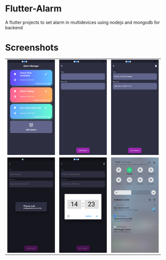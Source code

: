 # Flutter-Alarm
A flutter projects to set alarm in multidevices using nodejs and mongodb for backend

# Screenshots
|                                                                                                                          |                                                                                                                         |                                                                                                                        |                                                                                                                                                                                                                                      
| ------------------------------------------------------------------------------------------------------------------------ | ----------------------------------------------------------------------------------------------------------------------- | ---------------------------------------------------------------------------------------------------------------------- | 
| ![Home Page](https://raw.githubusercontent.com/shashiben/Flutter-Alarm/master/screenshots/home.png)   | ![Add Alarm](https://raw.githubusercontent.com/shashiben/Flutter-Alarm/master/screenshots/add.png) | ![After Adding](https://raw.githubusercontent.com/shashiben/Flutter-Alarm/master/screenshots/addAfter.png) |
| ![Loading](https://raw.githubusercontent.com/shashiben/Flutter-Alarm/master/screenshots/loading.png) | ![Picker](https://raw.githubusercontent.com/shashiben/Flutter-Alarm/master/screenshots/picker.png)  | ![Live Alarm](https://raw.githubusercontent.com/shashiben/Flutter-Alarm/master/screenshots/alarm.png) | 
